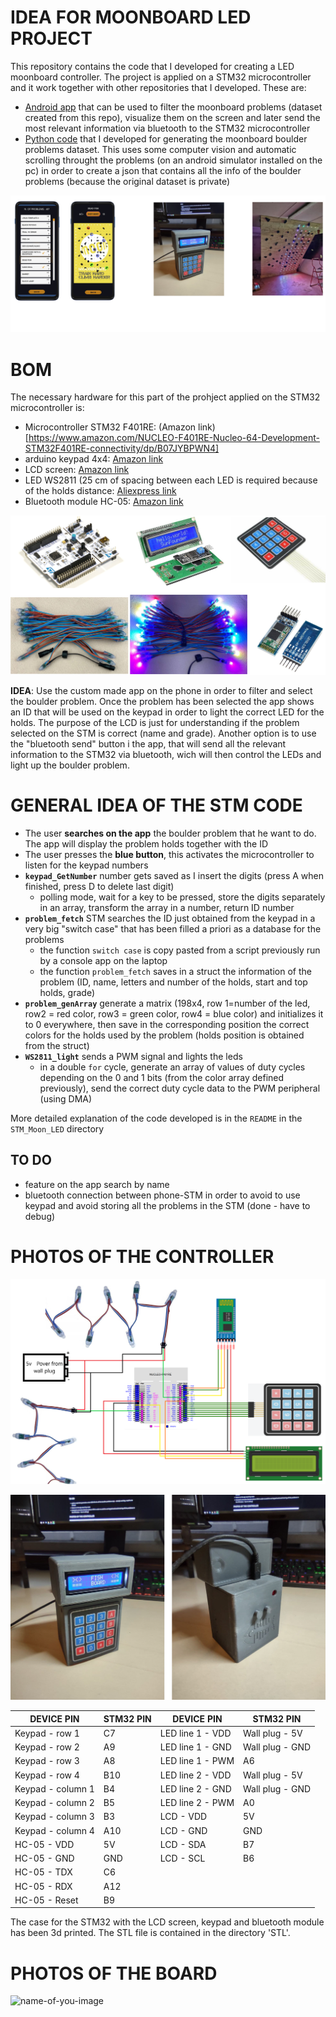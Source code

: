 # IDEA FOR MOONBOARD LED PROJECT

This repository contains the code that I developed for creating a LED moonboard controller. The project is applied on a STM32 microcontroller and it work together with other repositories that I developed. These are:

- [Android app](https://github.com/AlessandroAvi/Moonboard_Android_App) that can be used to filter the moonboard problems (dataset created from this repo), visualize them on the screen and later send the most relevant information via bluetooth to the STM32 microcontroller
- [Python code](https://github.com/AlessandroAvi/Moonboard_Dataset) that I developed for generating the moonboard boulder problems dataset. This uses some computer vision and automatic scrolling throught the problems (on an android simulator installed on the pc) in order to create a json that contains all the info of the boulder problems (because the original dataset is private)

 ![name-of-you-image](https://github.com/AlessandroAvi/Moonboard_LED_DIY/blob/main/Img/Intro.png) 

# BOM

The necessary hardware for this part of the prohject applied on the STM32 microcontroller is:

- Microcontroller STM32 F401RE: (Amazon link)[https://www.amazon.com/NUCLEO-F401RE-Nucleo-64-Development-STM32F401RE-connectivity/dp/B07JYBPWN4]
- arduino keypad 4x4: [Amazon link](https://www.amazon.com/Matrix-Membrane-Switch-Keyboard-Arduino/dp/B07THCLGCZ/ref=sr_1_3?dchild=1&keywords=arduino+keypad&qid=1620202495&sr=8-3)
- LCD screen: [Amazon link](https://www.amazon.com/ICQUANZX-Interface-Backlight-Ar-duino-MEGA2560/dp/B08XQMKXW1/ref=sr_1_2?dchild=1&keywords=display+LCD+ICQUANZX+16x2&qid=1620202398&sr=8-2) 
- LED WS2811 (25 cm of spacing between each LED is required because of the holds distance: [Aliexpress link](https://it.aliexpress.com/wholesale?catId=0&initiative_id=SB_20210505001530&SearchText=ws2811+25cm)
- Bluetooth module HC-05: [Amazon link](https://www.amazon.com/HiLetgo-Wireless-Bluetooth-Transceiver-Arduino/dp/B071YJG8DR/ref=sr_1_1_sspa?dchild=1&keywords=bluetooth+module+hc+05&qid=1634827066&sr=8-1-spons&psc=1&spLa=ZW5jcnlwdGVkUXVhbGlmaWVyPUEySjRXTkNPVFVPQUY3JmVuY3J5cHRlZElkPUEwNDY1MDg2MjgwQ0ROQ1JSV0VMUSZlbmNyeXB0ZWRBZElkPUEwNjgxMDUxMjlXTU9IMEJZTzMyUyZ3aWRnZXROYW1lPXNwX2F0ZiZhY3Rpb249Y2xpY2tSZWRpcmVjdCZkb05vdExvZ0NsaWNrPXRydWU=)

 ![name-of-you-image](https://github.com/AlessandroAvi/Moonboard_LED_DIY/blob/main/Img/material.png) 

**IDEA**: Use the custom made app on the phone in order to filter and select the boulder problem. Once the problem has been selected the app shows an ID that will be used on the keypad in order to light the correct LED for the holds. The purpose of the LCD is just for understanding if the problem selected on the STM is correct (name and grade). Another option is to use the "bluetooth send" button i  the app, that will send all the relevant information to the STM32 via bluetooth, wich will then control the LEDs and light up the boulder problem.

# GENERAL IDEA OF  THE STM CODE

- The user **searches on the app** the boulder problem that he want to do. The app will display the problem holds together with the ID
- The user presses the **blue button**, this activates the microcontroller to listen for the keypad numbers
- **`keypad_GetNumber`** number gets saved as I insert the digits (press A when finished, press D to delete last digit)
  - polling mode, wait for a key to be pressed, store the digits separately in an array, transform the array in a number, return ID number
- **`problem_fetch`** STM searches the ID just obtained from the keypad in a very big "switch case" that has been filled a priori as a database for the problems
  - the function `switch case` is copy pasted from a script previously run by a console app on the laptop
  - the function `problem_fetch` saves in a struct the information of the problem (ID, name, letters and number of the holds, start and top holds, grade)
- **`problem_genArray`** generate a matrix (198x4, row 1=number of the led, row2 = red color, row3 = green color, row4 = blue color) and initializes it to 0 everywhere, then save in the corresponding position the correct colors for the holds used by the problem (holds position is obtained from the struct)
- **`WS2811_light`** sends a PWM signal and lights the leds
  - in a double `for` cycle, generate an array of values of duty cycles depending on the 0 and 1 bits (from the color array defined previously), send the correct duty cycle data to the PWM peripheral (using DMA)

More detailed explanation of the code developed is in the `README` in the `STM_Moon_LED` directory 

 

## TO DO

- feature on the app search by name
- bluetooth connection between phone-STM in order to avoid to use keypad and avoid storing all the problems in the STM (done - have to debug)

# PHOTOS OF THE CONTROLLER

![name-of-you-image](https://github.com/AlessandroAvi/Moonboard_LED_DIY/blob/main/Img/SCHEMATIC.png) 

![name-of-you-image](https://github.com/AlessandroAvi/Moonboard_LED_DIY/blob/main/Img/Assembly.png) 

| DEVICE PIN        | STM32 PIN | DEVICE PIN       | STM32 PIN       |
| ----------------- | --------- | ---------------- | --------------- |
| Keypad - row 1    | C7        | LED line 1 - VDD | Wall plug - 5V  |
| Keypad - row 2    | A9        | LED line 1 - GND | Wall plug - GND |
| Keypad - row 3    | A8        | LED line 1 - PWM | A6              |
| Keypad - row 4    | B10       | LED line 2 - VDD | Wall plug - 5V  |
| Keypad - column 1 | B4        | LED line 2 - GND | Wall plug - GND |
| Keypad - column 2 | B5        | LED line 2 - PWM | A0              |
| Keypad - column 3 | B3        | LCD - VDD        | 5V              |
| Keypad - column 4 | A10       | LCD - GND        | GND             |
| HC-05 - VDD       | 5V        | LCD - SDA        | B7              |
| HC-05 - GND       | GND       | LCD - SCL        | B6              |
| HC-05 - TDX       | C6        |                  |                 |
| HC-05 - RDX       | A12       |                  |                 |
| HC-05 - Reset     | B9        |                  |                 |

The case for the STM32 with the LCD screen, keypad and bluetooth module has been 3d printed. The STL file is contained in the directory 'STL'.

# PHOTOS OF THE BOARD

![name-of-you-image](https://github.com/AlessandroAvi/Moonboard_LED_DIY/blob/main/Img/boardAll.png) 
